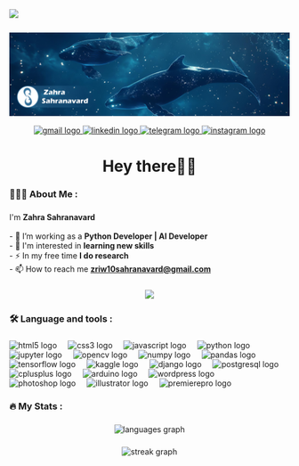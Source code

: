 <div align="left">
  <img src="https://visitor-badge.laobi.icu/badge?page_id=ZahraSahranavard.ZahraSahranavard&"  />
</div>

###

![MyName](https://github.com/ZahraSahranavard/ZahraSahranavard/blob/main/Header1.jpg)



<div align="center">
  <a href="https://zriw10sahranavard@gmail.com" target="_blank">
    <img src="https://raw.githubusercontent.com/maurodesouza/profile-readme-generator/master/src/assets/icons/social/gmail/default.svg" width="40" height="26" alt="gmail logo"  />
  </a>
  <a href="https://www.linkedin.com/in/zahra-sahranavard/" target="_blank">
    <img src="https://raw.githubusercontent.com/maurodesouza/profile-readme-generator/master/src/assets/icons/social/linkedin/default.svg" width="40" height="26" alt="linkedin logo"  />
  </a>
  <a href="https://t.me/zriw10" target="_blank">
    <img src="https://raw.githubusercontent.com/maurodesouza/profile-readme-generator/master/src/assets/icons/social/telegram/default.svg" width="40" height="26" alt="telegram logo"  />
  </a>
  <a href="https://instagram.com/zriw10" target="_blank">
    <img src="https://raw.githubusercontent.com/maurodesouza/profile-readme-generator/master/src/assets/icons/social/instagram/default.svg" width="40" height="26" alt="instagram logo"  />
  </a>
</div>

###

<h1 align="center">Hey there👋🏻</h1>

###

<h3 align="left">👩🏻‍💻  About Me :</h3>

###

<p align="left">I'm <b>Zahra Sahranavard</b><br><br>- 🔭 I’m working as a <b>Python Developer | AI Developer</b><br>- 🎊 I'm interested in <b>learning new skills</b><br>- ⚡ In my free time <b>I do research</b><br>- 📫 How to reach me <b><a  href=https://zriw10sahranavard@gmail.com> zriw10sahranavard@gmail.com</a></b></p>

###

<div align="center">
  <img height="299" src="https://camo.githubusercontent.com/f108537c0b43fa2a01cecfbf28c0ae872fbc7050001f83f99e0847628662b392/68747470733a2f2f6d656469612e6c6963646e2e636f6d2f646d732f696d6167652f443536323241514866706a4c32333445436c772f6665656473686172652d736872696e6b5f323034385f313533362f302f313639333931313736373132383f653d3231343734383336343726763d6265746126743d4a325a476f6d66565f4f457a434b35374d48486f475741593863386b6d7a616c7076513635744e38623430"  />
</div>

###

<h3 align="left">🛠 Language and tools :</h3>

###

<div align="left">
  <img src="https://cdn.jsdelivr.net/gh/devicons/devicon/icons/html5/html5-original.svg" height="40" alt="html5 logo"  />
  <img width="12" />
  <img src="https://cdn.jsdelivr.net/gh/devicons/devicon/icons/css3/css3-original.svg" height="40" alt="css3 logo"  />
  <img width="12" />
  <img src="https://cdn.jsdelivr.net/gh/devicons/devicon/icons/javascript/javascript-original.svg" height="40" alt="javascript logo"  />
  <img width="12" />
  <img src="https://cdn.jsdelivr.net/gh/devicons/devicon/icons/python/python-original.svg" height="40" alt="python logo"  />
  <img width="12" />
  <img src="https://cdn.jsdelivr.net/gh/devicons/devicon/icons/jupyter/jupyter-original.svg" height="40" alt="jupyter logo"  />
  <img width="12" />
  <img src="https://cdn.jsdelivr.net/gh/devicons/devicon/icons/opencv/opencv-original.svg" height="40" alt="opencv logo"  />
  <img width="12" />
  <img src="https://cdn.jsdelivr.net/gh/devicons/devicon/icons/numpy/numpy-original.svg" height="40" alt="numpy logo"  />
  <img width="12" />
  <img src="https://cdn.jsdelivr.net/gh/devicons/devicon/icons/pandas/pandas-original.svg" height="40" alt="pandas logo"  />
  <img width="12" />
  <img src="https://cdn.jsdelivr.net/gh/devicons/devicon/icons/tensorflow/tensorflow-original.svg" height="40" alt="tensorflow logo"  />
  <img width="12" />
  <img src="https://cdn.jsdelivr.net/gh/devicons/devicon/icons/kaggle/kaggle-original.svg" height="40" alt="kaggle logo"  />
  <img width="12" />
  <img src="https://cdn.jsdelivr.net/gh/devicons/devicon/icons/django/django-plain.svg" height="40" alt="django logo"  />
  <img width="12" />
  <img src="https://cdn.jsdelivr.net/gh/devicons/devicon/icons/postgresql/postgresql-original.svg" height="40" alt="postgresql logo"  />
  <img width="12" />
  <img src="https://cdn.jsdelivr.net/gh/devicons/devicon/icons/cplusplus/cplusplus-original.svg" height="40" alt="cplusplus logo"  />
  <img width="12" />
  <img src="https://cdn.jsdelivr.net/gh/devicons/devicon/icons/arduino/arduino-original.svg" height="40" alt="arduino logo"  />
  <img width="12" />
  <img src="https://cdn.jsdelivr.net/gh/devicons/devicon/icons/wordpress/wordpress-original.svg" height="40" alt="wordpress logo"  />
  <img width="12" />
  <img src="https://cdn.jsdelivr.net/gh/devicons/devicon/icons/photoshop/photoshop-plain.svg" height="40" alt="photoshop logo"  />
  <img width="12" />
  <img src="https://cdn.jsdelivr.net/gh/devicons/devicon/icons/illustrator/illustrator-plain.svg" height="40" alt="illustrator logo"  />
  <img width="12" />
  <img src="https://cdn.jsdelivr.net/gh/devicons/devicon/icons/premierepro/premierepro-plain.svg" height="40" alt="premierepro logo"  />
</div>

###

<h3 align="left">🔥   My Stats :</h3>

###

<div align="center">
  <img src="https://github-readme-stats.vercel.app/api/top-langs?username=ZahraSahranavard&locale=en&hide_title=false&layout=compact&card_width=320&langs_count=5&theme=dracula&hide_border=false&order=2" height="150" alt="languages graph"  />
</div>

###

<div align="center">
  <img src="https://streak-stats.demolab.com?user=ZahraSahranavard&locale=en&mode=daily&theme=dark&hide_border=false&border_radius=5&order=3" height="220" alt="streak graph"  />
</div>

###